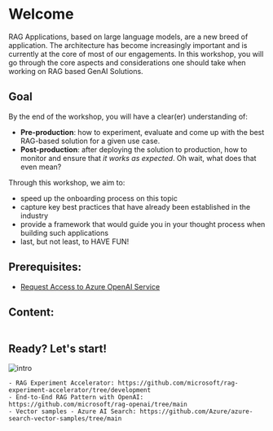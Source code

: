 # Welcome

RAG Applications, based on large language models, are a new breed of application. The architecture has become increasingly important and is currently at the core of most of our engagements. In this workshop, you will go through the core aspects and considerations one should take when working on RAG based GenAI Solutions.

## Goal
By the end of the workshop, you will have a clear(er) understanding of:
- **Pre-production**: how to experiment, evaluate and come up with the best RAG-based solution for a given use case.
- **Post-production**: after deploying the solution to production, how to monitor and ensure that *it works as expected*. Oh wait, what does that even mean?

Through this workshop, we aim to:
- speed up the onboarding process on this topic
- capture key best practices that have already been established in the industry
- provide a framework that would guide you in your thought process when building such applications
- last, but not least, to HAVE FUN!

## Prerequisites:
- [Request Access to Azure OpenAI Service](https://aka.ms/oai/access)

## Content:
```{tableofcontents}
```

## Ready? Let's start!
![intro](./images/workshop.jpg)


```{seealso}
- RAG Experiment Accelerator: https://github.com/microsoft/rag-experiment-accelerator/tree/development
- End-to-End RAG Pattern with OpenAI: https://github.com/microsoft/rag-openai/tree/main
- Vector samples - Azure AI Search: https://github.com/Azure/azure-search-vector-samples/tree/main
```


